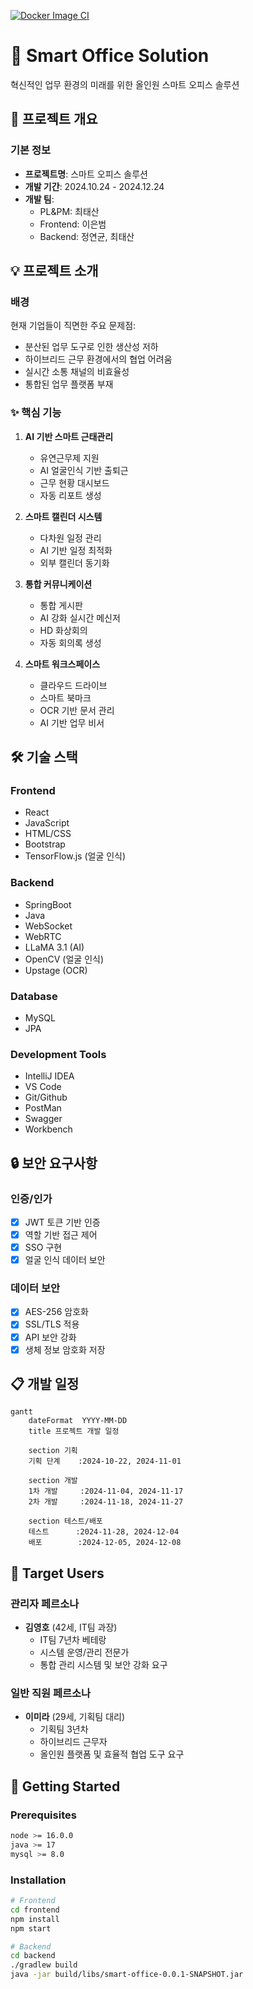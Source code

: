 [![Docker Image CI](https://github.com/Tae4an/Smart-Office/actions/workflows/ci.yml/badge.svg)](https://github.com/Tae4an/Smart-Office/actions/workflows/ci.yml)
# 🚀 Smart Office Solution

혁신적인 업무 환경의 미래를 위한 올인원 스마트 오피스 솔루션

## 📑 프로젝트 개요

### 기본 정보
- **프로젝트명**: 스마트 오피스 솔루션
- **개발 기간**: 2024.10.24 - 2024.12.24
- **개발 팀**:
    - PL&PM: 최태산
    - Frontend: 이은범
    - Backend: 정연균, 최태산


## 💡 프로젝트 소개

### 배경
현재 기업들이 직면한 주요 문제점:
- 분산된 업무 도구로 인한 생산성 저하
- 하이브리드 근무 환경에서의 협업 어려움
- 실시간 소통 채널의 비효율성
- 통합된 업무 플랫폼 부재

### ✨ 핵심 기능

1. **AI 기반 스마트 근태관리**
    - 유연근무제 지원
    - AI 얼굴인식 기반 출퇴근
    - 근무 현황 대시보드
    - 자동 리포트 생성

2. **스마트 캘린더 시스템**
    - 다차원 일정 관리
    - AI 기반 일정 최적화
    - 외부 캘린더 동기화

3. **통합 커뮤니케이션**
    - 통합 게시판
    - AI 강화 실시간 메신저
    - HD 화상회의
    - 자동 회의록 생성

4. **스마트 워크스페이스**
    - 클라우드 드라이브
    - 스마트 북마크
    - OCR 기반 문서 관리
    - AI 기반 업무 비서

## 🛠 기술 스택

### Frontend
- React
- JavaScript
- HTML/CSS
- Bootstrap
- TensorFlow.js (얼굴 인식)

### Backend
- SpringBoot
- Java
- WebSocket
- WebRTC
- LLaMA 3.1 (AI)
- OpenCV (얼굴 인식)
- Upstage (OCR)

### Database
- MySQL
- JPA

### Development Tools
- IntelliJ IDEA
- VS Code
- Git/Github
- PostMan
- Swagger
- Workbench

## 🔒 보안 요구사항

### 인증/인가
- [x] JWT 토큰 기반 인증
- [x] 역할 기반 접근 제어
- [x] SSO 구현
- [x] 얼굴 인식 데이터 보안

### 데이터 보안
- [x] AES-256 암호화
- [x] SSL/TLS 적용
- [x] API 보안 강화
- [x] 생체 정보 암호화 저장

## 📋 개발 일정

```mermaid
gantt
    dateFormat  YYYY-MM-DD
    title 프로젝트 개발 일정
    
    section 기획
    기획 단계    :2024-10-22, 2024-11-01
    
    section 개발
    1차 개발     :2024-11-04, 2024-11-17
    2차 개발     :2024-11-18, 2024-11-27
    
    section 테스트/배포
    테스트      :2024-11-28, 2024-12-04
    배포        :2024-12-05, 2024-12-08
```

## 👥 Target Users

### 관리자 페르소나
- **김영호** (42세, IT팀 과장)
    - IT팀 7년차 베테랑
    - 시스템 운영/관리 전문가
    - 통합 관리 시스템 및 보안 강화 요구

### 일반 직원 페르소나
- **이미라** (29세, 기획팀 대리)
    - 기획팀 3년차
    - 하이브리드 근무자
    - 올인원 플랫폼 및 효율적 협업 도구 요구

## 🚀 Getting Started

### Prerequisites
```bash
node >= 16.0.0
java >= 17
mysql >= 8.0
```

### Installation
```bash
# Frontend
cd frontend
npm install
npm start

# Backend
cd backend
./gradlew build
java -jar build/libs/smart-office-0.0.1-SNAPSHOT.jar
```
